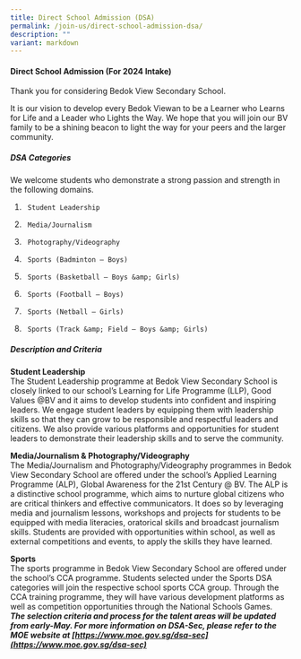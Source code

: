```yaml
---
title: Direct School Admission (DSA)
permalink: /join-us/direct-school-admission-dsa/
description: ""
variant: markdown
---
```

#### Direct School Admission (For 2024 Intake)

Thank you for considering Bedok View Secondary School. 

It is our vision to develop every Bedok Viewan to be a Learner who Learns for Life and a Leader who Lights the Way. We hope that you will join our BV family to be a shining beacon to light the way for your peers and the larger community.

##### DSA Categories

We welcome students who demonstrate a strong passion and strength in the following domains.
1.  	Student Leadership 
2.  	Media/Journalism
3.  	Photography/Videography
4.  	Sports (Badminton – Boys)
5.  	Sports (Basketball – Boys &amp; Girls)
6.  	Sports (Football – Boys)
7.  	Sports (Netball – Girls)
8.  	Sports (Track &amp; Field – Boys &amp; Girls)

##### Description and Criteria
**Student Leadership**<br>
The Student Leadership programme at Bedok View Secondary School is closely linked to our school’s Learning for Life Programme (LLP), Good Values @BV and it aims to develop students into confident and inspiring leaders. We engage student leaders by equipping them with leadership skills so that they can grow to be responsible and respectful leaders and citizens. We also provide various platforms and opportunities for student leaders to demonstrate their leadership skills and to serve the community.

**Media/Journalism &amp; Photography/Videography**<br>
The Media/Journalism and Photography/Videography programmes in Bedok View Secondary School are offered under the school’s Applied Learning Programme (ALP), Global Awareness for the 21st Century @ BV. The ALP is a distinctive school programme, which aims to nurture global citizens who are critical thinkers and effective communicators. It does so by leveraging media and journalism lessons, workshops and projects for students to be equipped with media literacies, oratorical skills and broadcast journalism skills. Students are provided with opportunities within school, as well as external competitions and events, to apply the skills they have learned.

**Sports**<br>
The sports programme in Bedok View Secondary School are offered under the school’s CCA programme. Students selected under the Sports DSA categories will join the respective school sports CCA group. Through the CCA training programme, they will have various development platforms as well as competition opportunities through the National Schools Games.<br>
***The selection criteria and process for the talent areas will be updated from early-May. For more information on DSA-Sec, please refer to the MOE website at [https://www.moe.gov.sg/dsa-sec](https://www.moe.gov.sg/dsa-sec)***